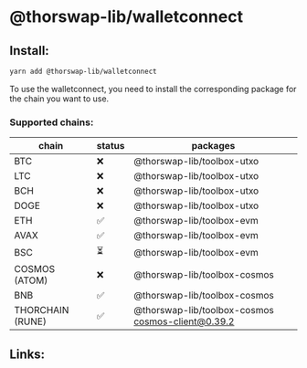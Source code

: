 # @thorswap-lib/walletconnect

## Install:

```bash
yarn add @thorswap-lib/walletconnect
```

To use the walletconnect, you need to install the corresponding package for the chain you want to use.

### Supported chains:

| chain            | status | packages                                          |
| ---------------- | ------ | ------------------------------------------------- |
| BTC              | ❌     | @thorswap-lib/toolbox-utxo                        |
| LTC              | ❌     | @thorswap-lib/toolbox-utxo                        |
| BCH              | ❌     | @thorswap-lib/toolbox-utxo                        |
| DOGE             | ❌     | @thorswap-lib/toolbox-utxo                        |
| ETH              | ✅     | @thorswap-lib/toolbox-evm                         |
| AVAX             | ✅     | @thorswap-lib/toolbox-evm                         |
| BSC              | ⏳     | @thorswap-lib/toolbox-evm                         |
| COSMOS (ATOM)    | ❌     | @thorswap-lib/toolbox-cosmos                      |
| BNB              | ✅     | @thorswap-lib/toolbox-cosmos                      |
| THORCHAIN (RUNE) | ✅     | @thorswap-lib/toolbox-cosmos cosmos-client@0.39.2 |

## Links:
